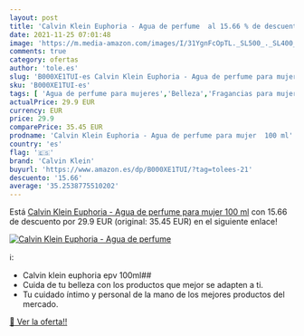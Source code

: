 ```yaml
---
layout: post
title: 'Calvin Klein Euphoria - Agua de perfume  al 15.66 % de descuento'
date: 2021-11-25 07:01:48
image: 'https://m.media-amazon.com/images/I/31YgnFcOpTL._SL500_._SL400_.jpg'
comments: true
category: ofertas
author: 'tole.es'
slug: 'B000XE1TUI-es Calvin Klein Euphoria - Agua de perfume para mujer 100 ml'
sku: 'B000XE1TUI-es'
tags: [ 'Agua de perfume para mujeres','Belleza','Fragancias para mujeres','Perfumes y fragancias','agua','calvin klein','de','perfume', ]
actualPrice: 29.9 EUR
currency: EUR
price: 29.9
comparePrice: 35.45 EUR
prodname: 'Calvin Klein Euphoria - Agua de perfume para mujer  100 ml'
country: 'es'
flag: '🇪🇸'
brand: 'Calvin Klein'
buyurl: 'https://www.amazon.es/dp/B000XE1TUI/?tag=tolees-21'
descuento: '15.66'
average: '35.2538775510202'
---
```


Está [Calvin Klein Euphoria - Agua de perfume para mujer  100 ml](https://www.amazon.es/dp/B000XE1TUI/?tag=tolees-21) con 15.66 de descuento por 29.9 EUR (original: 35.45 EUR) en el siguiente enlace!

[![Calvin Klein Euphoria - Agua de perfume ](https://m.media-amazon.com/images/I/31YgnFcOpTL._SL500_._SL400_.jpg)](https://www.amazon.es/dp/B000XE1TUI/?tag=tolees-21)

ℹ️:

- Calvin klein euphoria epv 100ml##
- Cuida de tu belleza con los productos que mejor se adapten a ti.
- Tu cuidado íntimo y personal de la mano de los mejores productos del mercado.

[🛒 Ver la oferta!!](https://www.amazon.es/dp/B000XE1TUI/?tag=tolees-21)
